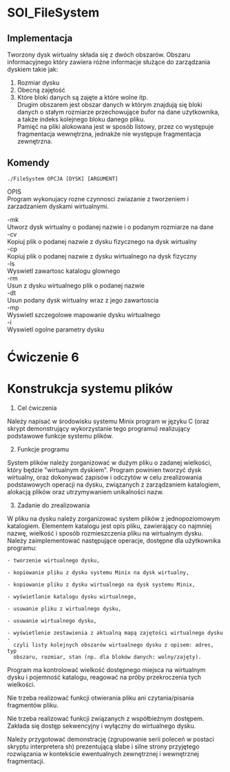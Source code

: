 # SOI_FileSystem
## Implementacja  
Tworzony dysk wirtualny składa się z dwóch obszarów. Obszaru informacyjnego który zawiera różne informacje służące do zarządzania dyskiem takie jak:  
1. Rozmiar dysku  
2. Obecną zajętość  
3. Które bloki danych są zajęte a które wolne itp.  
Drugim obszarem jest obszar danych w którym znajdują się bloki danych o stałym rozmiarze przechowujące bufor na dane użytkownika, a także indeks kolejnego bloku danego pliku.  
Pamięć na pliki alokowana jest w sposób listowy, przez co występuje fragmentacja wewnętrzna, jednakże nie występuje fragmentacja zewnętrzna.  

## Komendy
	./FileSystem OPCJA [DYSK] [ARGUMENT]  
OPIS  
	Program wykonujacy rozne czynnosci zwiazanie z tworzeniem i zarzadzaniem dyskami wirtualnymi.  
  
-mk  
	Utworz dysk wirtualny o podanej nazwie i o podanym rozmiarze na dane  
-cv  
	Kopiuj plik o podanej nazwie z dysku fizycznego na dysk wirtualny  
-cp  
	Kopiuj plik o podanej nazwie z dysku wirtualnego na dysk fizyczny  
-ls  
	Wyswietl zawartosc katalogu glownego  
-rm  
	Usun z dysku wirtualnego plik o podanej nazwie  
-dt  
	Usun podany dysk wirtualny wraz z jego zawartoscia  
-mp  
	Wyswietl szczegolowe mapowanie dysku wirtualnego  
-i  
	Wyswietl ogolne parametry dysku  

# Ćwiczenie 6
# Konstrukcja systemu plików

1. Cel ćwiczenia

  Należy napisać w środowisku systemu Minix program w języku C (oraz skrypt
  demonstrujący wykorzystanie tego programu) realizujący podstawowe funkcje
  systemu plików.

2. Funkcje programu 

  System plików należy zorganizować w dużym pliku o zadanej wielkości, który
  będzie "wirtualnym dyskiem". Program powinien tworzyć dysk wirtualny, oraz
  dokonywać zapisów i odczytów w celu zrealizowania podstawowych operacji na
  dysku, związanych z zarządzaniem katalogiem, alokacją plików oraz
  utrzymywaniem unikalności nazw.

3. Zadanie do zrealizowania

  W pliku na dysku należy zorganizować system plików z jednopoziomowym
  katalogiem.  Elementem katalogu jest opis pliku, zawierający co najmniej
  nazwę, wielkość i sposób rozmieszczenia pliku na wirtualnym dysku. Należy
  zaimplementować następujące operacje, dostępne dla użytkownika programu:

	- tworzenie wirtualnego dysku,
	
	- kopiowanie pliku z dysku systemu Minix na dysk wirtualny,
	
	- kopiowanie pliku z dysku wirtualnego na dysk systemu Minix,
	
	- wyświetlanie katalogu dysku wirtualnego,
		
	- usuwanie pliku z wirtualnego dysku,
	
	- usuwanie wirtualnego dysku,

	- wyświetlenie zestawienia z aktualną mapą zajętości wirtualnego dysku -
	  czyli listy kolejnych obszarów wirtualnego dysku z opisem: adres, typ
	  obszaru, rozmiar, stan (np. dla bloków danych: wolny/zajęty).

  Program ma kontrolować wielkość dostępnego miejsca na wirtualnym dysku i
  pojemność katalogu, reagować na próby przekroczenia tych wielkości. 

  Nie trzeba realizować funkcji otwierania pliku ani czytania/pisania
  fragmentów pliku.

  Nie trzeba realizować funkcji związanych z współbieżnym dostępem. Zakłada
  się dostęp sekwencyjny i wyłączny do wirtualnego dysku.

  Należy przygotować demonstrację (zgrupowanie serii poleceń w postaci skryptu
  interpretera sh) prezentującą słabe i silne strony przyjętego rozwiązania w
  kontekście ewentualnych zewnętrznej i wewnętrznej fragmentacji.
